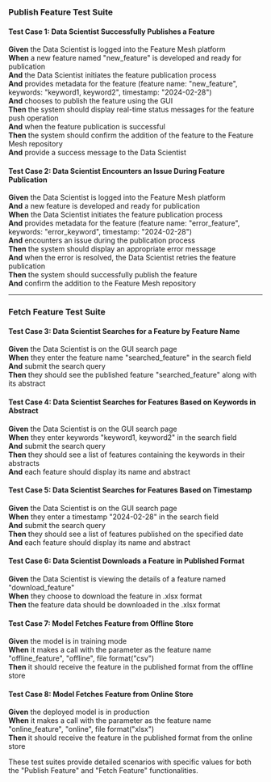 ### Publish Feature Test Suite

#### Test Case 1: Data Scientist Successfully Publishes a Feature

**Given** the Data Scientist is logged into the Feature Mesh platform  
**When** a new feature named "new_feature" is developed and ready for publication  
**And** the Data Scientist initiates the feature publication process  
**And** provides metadata for the feature (feature name: "new_feature", keywords: "keyword1, keyword2", timestamp: "2024-02-28")  
**And** chooses to publish the feature using the GUI  
**Then** the system should display real-time status messages for the feature push operation  
**And** when the feature publication is successful  
**Then** the system should confirm the addition of the feature to the Feature Mesh repository  
**And** provide a success message to the Data Scientist  

#### Test Case 2: Data Scientist Encounters an Issue During Feature Publication

**Given** the Data Scientist is logged into the Feature Mesh platform  
**And** a new feature is developed and ready for publication  
**When** the Data Scientist initiates the feature publication process  
**And** provides metadata for the feature (feature name: "error_feature", keywords: "error_keyword", timestamp: "2024-02-28")  
**And** encounters an issue during the publication process  
**Then** the system should display an appropriate error message  
**And** when the error is resolved, the Data Scientist retries the feature publication  
**Then** the system should successfully publish the feature  
**And** confirm the addition to the Feature Mesh repository  

---

### Fetch Feature Test Suite

#### Test Case 3: Data Scientist Searches for a Feature by Feature Name

**Given** the Data Scientist is on the GUI search page  
**When** they enter the feature name "searched_feature" in the search field  
**And** submit the search query  
**Then** they should see the published feature "searched_feature" along with its abstract  

#### Test Case 4: Data Scientist Searches for Features Based on Keywords in Abstract

**Given** the Data Scientist is on the GUI search page  
**When** they enter keywords "keyword1, keyword2" in the search field  
**And** submit the search query  
**Then** they should see a list of features containing the keywords in their abstracts  
**And** each feature should display its name and abstract  

#### Test Case 5: Data Scientist Searches for Features Based on Timestamp

**Given** the Data Scientist is on the GUI search page  
**When** they enter a timestamp "2024-02-28" in the search field  
**And** submit the search query  
**Then** they should see a list of features published on the specified date  
**And** each feature should display its name and abstract  

#### Test Case 6: Data Scientist Downloads a Feature in Published Format

**Given** the Data Scientist is viewing the details of a feature named "download_feature"  
**When** they choose to download the feature in .xlsx format  
**Then** the feature data should be downloaded in the .xlsx format  

#### Test Case 7: Model Fetches Feature from Offline Store

**Given** the model is in training mode  
**When** it makes a call with the parameter as the feature name "offline_feature", "offline", file format("csv")  
**Then** it should receive the feature in the published format from the offline store  

#### Test Case 8: Model Fetches Feature from Online Store

**Given** the deployed model is in production  
**When** it makes a call with the parameter as the feature name "online_feature", "online", file format("xlsx")  
**Then** it should receive the feature in the published format from the online store  

These test suites provide detailed scenarios with specific values for both the "Publish Feature" and "Fetch Feature" functionalities.
